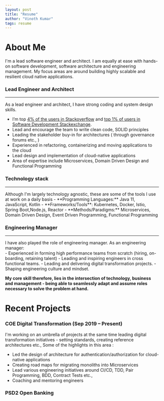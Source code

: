 ```yaml
---
layout: post
title: "Resume"
author: "Vinoth Kumar"
tags: resume
---
```


# About Me
I'm a lead software engineer and architect.
I am equally at ease with hands-on software development, software architecture and engineering management.
My focus areas are around building highly scalable and resilient cloud native applications.

### Lead Engineer and Architect
<hr>
As a lead engineer and architect, I have strong coding and system design skills.

- I’m top [4% of the users in Stackoverflow](https://stackoverflow.com/users/571718/vinoth-kumar-c-m) and [top 1% of users in Software Development Stackexchange](https://softwareengineering.stackexchange.com/users/17887/vinoth-kumar-c-m).
- Lead and encourage the team to write clean code, SOLID principles
- Leading the stakeholder buy-in for architectures ( through governance forums etc., )
- Experienced in refactoring, containerizing and moving applications to the cloud
- Lead design and implementation of cloud-native applications
- Area of expertise include Microservices, Domain Driven Design and Functional Programming

### Technology stack
<hr>
Although I'm largely technology agnostic, these are some of the tools I use at work on a daily basis
- **Programming Languages:** Java 11, JavaScript, Kotlin
- **Frameworks/Tools**: Kubernetes, Docker, Istio, Spring Boot,Node.js, Reactor
- **Methods/Paradigms:** Microservices, Domain Driven Design, Event Driven Programming, Functional Programming

### Engineering Manager
<hr>
I have also played the role of engineering manager. As an engineering manager: 
<br>
- Experienced in forming high performance teams from scratch (hiring, on-boarding, retaining talent)
- Leading and inspiring engineers in cross functional teams.
- Leading and delivering digital transformation projects.
- Shaping engineering culture and mindset.

**My core skill therefore, lies in the intersection of technology, business and management - being able to seamlessly adapt and assume roles necessary to solve the problem at hand.**

# Recent Projects

### COE Digital Transformation (Sep 2019 – Present)
I'm working on an umbrella of projects at the same time leading digital transformation initiatives - setting standards,
creating reference architectures etc., Some of the highlights in this area :
- Led the design of architecture for authentication/authorization for cloud-native applications
- Creating road maps for migrating monoliths into Microservices
- Lead various engineering initiatives around CI/CD, TDD, Pair Programming, BDD, Contract Tests etc.,
- Coaching and mentoring engineers







### PSD2 Open Banking

